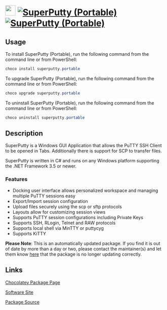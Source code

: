 ﻿# <img src="https://cdn.jsdelivr.net/gh/mkevenaar/chocolatey-packages@16c9865113a11ca6482f97f0092c3482896afe02/icons/superputty.png" width="32" height="32"/> [![SuperPutty (Portable)](https://img.shields.io/chocolatey/v/superputty.portable.svg?label=SuperPutty+(Portable))](https://community.chocolatey.org/packages/superputty.portable) [![SuperPutty (Portable)](https://img.shields.io/chocolatey/dt/superputty.portable.svg)](https://community.chocolatey.org/packages/superputty.portable)

## Usage

To install SuperPutty (Portable), run the following command from the command line or from PowerShell:

```powershell
choco install superputty.portable
```

To upgrade SuperPutty (Portable), run the following command from the command line or from PowerShell:

```powershell
choco upgrade superputty.portable
```

To uninstall SuperPutty (Portable), run the following command from the command line or from PowerShell:

```powershell
choco uninstall superputty.portable
```

## Description

SuperPutty is a Windows GUI Application that allows the PuTTY SSH Client to be opened in Tabs. Additionally there is support for SCP to transfer files.

SuperPutty is written in C# and runs on any Windows platform supporting the .NET Framework 3.5 or newer.

### Features

* Docking user interface allows personalized workspace and managing multiple PuTTY sessions easy
* Export/Import session configuration
* Upload files securely using the scp or sftp protocols
* Layouts allow for customizing session views
* Supports PuTTY session configurations including Private Keys
* Supports SSH, RLogin, Telnet and RAW protocols
* Supports local shell via MinTTY or puttycyg
* Supports KiTTY

**Please Note**: This is an automatically updated package. If you find it is
out of date by more than a day or two, please contact the maintainer(s) and
let them know [here](https://github.com/mkevenaar/chocolatey-packages/issues) that the package is no longer updating correctly.


## Links

[Chocolatey Package Page](https://community.chocolatey.org/packages/superputty.portable)

[Software Site](https://www.facebook.com/superputty)

[Package Source](https://github.com/mkevenaar/chocolatey-packages/tree/master/automatic/superputty.portable)

